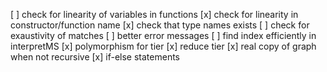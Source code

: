 [ ] check for linearity of variables in functions
[x] check for linearity in constructor/function name
[x] check that type names exists 
[ ] check for exaustivity of matches
[ ] better error messages
[ ] find index efficiently in interpretMS 
[x] polymorphism for tier
[x] reduce tier
[x] real copy of graph when not recursive
[x] if-else statements